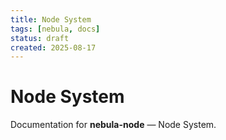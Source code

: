 ```yaml
---
title: Node System
tags: [nebula, docs]
status: draft
created: 2025-08-17
---
```


# Node System

Documentation for **nebula-node** — Node System.
